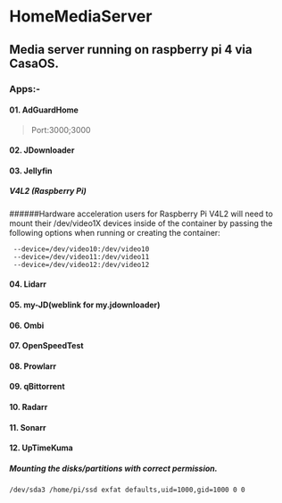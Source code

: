 # HomeMediaServer
## Media server running on raspberry pi 4 via CasaOS.

### Apps:- 
#### 01. AdGuardHome

  > Port:3000;3000

#### 02. JDownloader



#### 03. Jellyfin
  ##### V4L2 (Raspberry Pi)
  ######Hardware acceleration users for Raspberry Pi V4L2 will need to mount their /dev/video1X devices inside of the container by passing the following options when running or creating the container: 

     --device=/dev/video10:/dev/video10  
     --device=/dev/video11:/dev/video11  
     --device=/dev/video12:/dev/video12  

#### 04. Lidarr
#### 05. my-JD(weblink for my.jdownloader)
#### 06. Ombi
#### 07. OpenSpeedTest
#### 08. Prowlarr
#### 09. qBittorrent
#### 10. Radarr
#### 11. Sonarr
#### 12. UpTimeKuma

##### Mounting the disks/partitions with correct permission. 
    /dev/sda3 /home/pi/ssd exfat defaults,uid=1000,gid=1000 0 0
